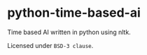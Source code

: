 # python-time-based-ai
Time based AI written in python using nltk.

Licensed under `BSD-3 clause`.

